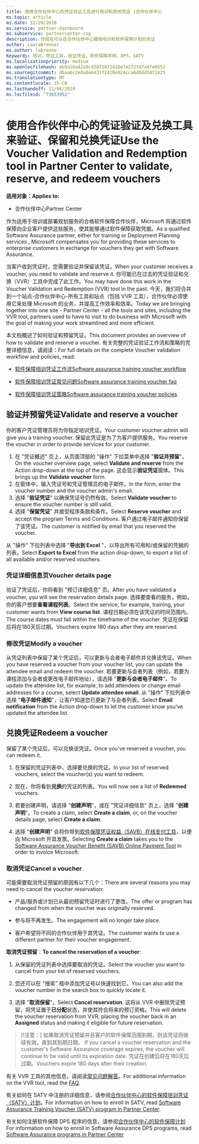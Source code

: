 ```yaml
---
title: 使用合作伙伴中心的凭证验证工具进行培训和其他凭证 |合作伙伴中心
ms.topic: article
ms.date: 12/20/2018
ms.service: partner-dashboard
ms.subservice: partnercenter-csp
description: 你现在可以在合作伙伴中心报销培训和软件保障计划的凭证
author: LauraBrenner
ms.author: labrenne
Keywords: 培训，凭证工具，验证凭证，软件保障声明，DPS，SATV
ms.localizationpriority: medium
ms.openlocfilehash: ab9a16a42a9c83072871418e7e272f47a4fe0553
ms.sourcegitcommit: dbaa6c2e8a0e6431f1420e024cca6d0dd54f1425
ms.translationtype: MT
ms.contentlocale: zh-CN
ms.lasthandoff: 11/06/2019
ms.locfileid: "73653952"
---
```

# <a name="use-the-voucher-validation-and-redemption-tool-in-partner-center-to-validate-reserve-and-redeem-vouchers"></a><span data-ttu-id="b61f4-104">使用合作伙伴中心的凭证验证及兑换工具来验证、保留和兑换凭证</span><span class="sxs-lookup"><span data-stu-id="b61f4-104">Use the Voucher Validation and Redemption tool in Partner Center to validate, reserve, and redeem vouchers</span></span> 

<span data-ttu-id="b61f4-105">**适用对象：**</span><span class="sxs-lookup"><span data-stu-id="b61f4-105">**Applies to:**</span></span>

- <span data-ttu-id="b61f4-106">合作伙伴中心</span><span class="sxs-lookup"><span data-stu-id="b61f4-106">Partner Center</span></span>

<span data-ttu-id="b61f4-107">作为适用于培训或部署规划服务的合格软件保障合作伙伴，Microsoft 将通过软件保障向企业客户提供这些服务，使其能够通过软件保障获取凭据。</span><span class="sxs-lookup"><span data-stu-id="b61f4-107">As a qualified Software Assurance partner, either for training or Deployment Planning services , Microsoft compensates you for providing these services to enterprise customers in exchange for vouchers they get with Software Assurance.</span></span>

<span data-ttu-id="b61f4-108">当客户收到凭证时，您需要验证并保留该凭证。</span><span class="sxs-lookup"><span data-stu-id="b61f4-108">When your customer receives a voucher, you need to validate and reserve it.</span></span> <span data-ttu-id="b61f4-109">你可能已在过去的凭证验证和兑换（VVR）工具中完成了此工作。</span><span class="sxs-lookup"><span data-stu-id="b61f4-109">You may have done this work in the Voucher Validation and Redemption (VVR) tool in the past.</span></span> <span data-ttu-id="b61f4-110">今天，我们将合并到一个站点-合作伙伴中心-所有工具和站点（包括 VVR 工具），合作伙伴必须使用它来处理 Microsoft 的业务，并提高工作效率和效率。</span><span class="sxs-lookup"><span data-stu-id="b61f4-110">Today we are bringing together into one site - Partner Center - all the tools and sites, including the VVR tool, partners used to have to visit to do business with Microsoft with the goal of making your work streamlined and more efficient.</span></span>

<span data-ttu-id="b61f4-111">本文档概述了如何验证和预留凭证。</span><span class="sxs-lookup"><span data-stu-id="b61f4-111">This document provides an overview of how to validate and reserve a voucher.</span></span> <span data-ttu-id="b61f4-112">有关完整的凭证验证工作流和策略的完整详细信息，请阅读：</span><span class="sxs-lookup"><span data-stu-id="b61f4-112">For full details on the complete Voucher validation workflow and policies, read:</span></span> 

- [<span data-ttu-id="b61f4-113">软件保障培训凭证工作流</span><span class="sxs-lookup"><span data-stu-id="b61f4-113">Software assurance training voucher workflow</span></span>](https://query.prod.cms.rt.microsoft.com/cms/api/am/binary/RE3krfK)

- [<span data-ttu-id="b61f4-114">软件保障培训凭证常见问题</span><span class="sxs-lookup"><span data-stu-id="b61f4-114">Software assurance training voucher faq</span></span>](https://query.prod.cms.rt.microsoft.com/cms/api/am/binary/RE3kz5o) 

- [<span data-ttu-id="b61f4-115">软件保障培训凭证策略</span><span class="sxs-lookup"><span data-stu-id="b61f4-115">Software assurance training voucher policies</span></span>](https://query.prod.cms.rt.microsoft.com/cms/api/am/binary/RE3koEP) 


## <a name="validate-and-reserve-a-voucher"></a><span data-ttu-id="b61f4-116">验证并预留凭证</span><span class="sxs-lookup"><span data-stu-id="b61f4-116">Validate and reserve a voucher</span></span>

<span data-ttu-id="b61f4-117">你的客户凭证管理员将为你指定培训凭证。</span><span class="sxs-lookup"><span data-stu-id="b61f4-117">Your customer voucher admin will give you a training voucher.</span></span> <span data-ttu-id="b61f4-118">保留此凭证是为了为客户提供服务。</span><span class="sxs-lookup"><span data-stu-id="b61f4-118">You reserve the voucher in order to provide services for your customer.</span></span>

1. <span data-ttu-id="b61f4-119">在 "凭证概述" 页上，从页面顶部的 "操作" 下拉菜单中选择 "**验证并预留**"。</span><span class="sxs-lookup"><span data-stu-id="b61f4-119">On the voucher overview page, select **Validate and reserve** from the Action drop-down at the top of the page.</span></span> <span data-ttu-id="b61f4-120">这会显示**验证凭证**窗体。</span><span class="sxs-lookup"><span data-stu-id="b61f4-120">This brings up the **Validate voucher** form.</span></span>
2. <span data-ttu-id="b61f4-121">在窗体中，输入凭证号和凭证管理员的电子邮件。</span><span class="sxs-lookup"><span data-stu-id="b61f4-121">In the form, enter the voucher number and the voucher admin's email.</span></span>
3. <span data-ttu-id="b61f4-122">选择 "**验证凭证**" 以确保凭证号仍然有效。</span><span class="sxs-lookup"><span data-stu-id="b61f4-122">Select **Validate voucher** to ensure the voucher number is still valid.</span></span>
4. <span data-ttu-id="b61f4-123">选择 "**保留凭证**" 并接受程序条款和条件。</span><span class="sxs-lookup"><span data-stu-id="b61f4-123">Select **Reserve voucher** and accept the program Terms and Conditions.</span></span> <span data-ttu-id="b61f4-124">客户通过电子邮件通知你保留了该凭证。</span><span class="sxs-lookup"><span data-stu-id="b61f4-124">The customer is notified by email that you reserved the voucher.</span></span>

<span data-ttu-id="b61f4-125">从 "操作" 下拉列表中选择 "**导出到 Excel** "，以导出所有可用和/或保留的凭据的列表。</span><span class="sxs-lookup"><span data-stu-id="b61f4-125">Select **Export to Excel** from the action drop-down, to export a list of all available and/or reserved vouchers.</span></span>

### <a name="voucher-details-page"></a><span data-ttu-id="b61f4-126">凭证详细信息页</span><span class="sxs-lookup"><span data-stu-id="b61f4-126">Voucher details page</span></span>

<span data-ttu-id="b61f4-127">验证了凭证后，你将看到 "预订详细信息" 页。</span><span class="sxs-lookup"><span data-stu-id="b61f4-127">After you have validated a voucher, you will see the reservation details page.</span></span> <span data-ttu-id="b61f4-128">选择要查看的服务，例如，你的客户想要**查看课程列表**。</span><span class="sxs-lookup"><span data-stu-id="b61f4-128">Select the service, for example, training, your customer wants from **View course list**.</span></span>
<span data-ttu-id="b61f4-129">课程日期必须在该凭证的时间范围内。</span><span class="sxs-lookup"><span data-stu-id="b61f4-129">The course dates must fall within the timeframe of the voucher.</span></span> <span data-ttu-id="b61f4-130">凭证在保留后将在180天后过期。</span><span class="sxs-lookup"><span data-stu-id="b61f4-130">Vouchers expire 180 days after they are reserved.</span></span>

### <a name="modify-a-voucher"></a><span data-ttu-id="b61f4-131">修改凭证</span><span class="sxs-lookup"><span data-stu-id="b61f4-131">Modify a voucher</span></span>

<span data-ttu-id="b61f4-132">从凭证列表中保留了某个凭证后，可以更新与会者电子邮件并兑换该凭证。</span><span class="sxs-lookup"><span data-stu-id="b61f4-132">When you have reserved a voucher from your voucher list, you can update the attendee email and redeem the voucher.</span></span> <span data-ttu-id="b61f4-133">若要更新与会者列表（例如，若要为课程添加与会者或更改电子邮件地址），请选择 "**更新与会者电子邮件**"。</span><span class="sxs-lookup"><span data-stu-id="b61f4-133">To update the attendee list, for example, to add attendees or change email addresses for a course, select **Update attendee email**.</span></span> <span data-ttu-id="b61f4-134">从 "操作" 下拉列表中选择 "**电子邮件通知**"，让客户知道您已更新了与会者列表。</span><span class="sxs-lookup"><span data-stu-id="b61f4-134">Select **Email notification** from the Action drop-down to let the customer know you've updated the attendee list.</span></span>

## <a name="redeem-a-voucher"></a><span data-ttu-id="b61f4-135">兑换凭证</span><span class="sxs-lookup"><span data-stu-id="b61f4-135">Redeem a voucher</span></span>

<span data-ttu-id="b61f4-136">保留了某个凭证后，可以兑换该凭证。</span><span class="sxs-lookup"><span data-stu-id="b61f4-136">Once you've reserved a voucher, you can redeem it.</span></span> 

1. <span data-ttu-id="b61f4-137">在保留的凭证列表中，选择要兑换的凭证。</span><span class="sxs-lookup"><span data-stu-id="b61f4-137">In your list of reserved vouchers, select the voucher(s) you want to redeem.</span></span> 
2. <span data-ttu-id="b61f4-138">现在，你将看到**兑换**的凭证的列表。</span><span class="sxs-lookup"><span data-stu-id="b61f4-138">You will now see a list of **Redeemed** vouchers.</span></span>

4. <span data-ttu-id="b61f4-139">若要创建声明，请选择 "**创建声明**"，或在 "凭证详细信息" 页上，选择 "**创建声明**"。</span><span class="sxs-lookup"><span data-stu-id="b61f4-139">To create a claim, select **Create a claim**, or, on the voucher details page, select **Create a claim**.</span></span>

5. <span data-ttu-id="b61f4-140">选择 "**创建声明**" 会将你带到[软件保障凭证权益（SAVB）在线支付工具](https://planningservices.partners.extranet.microsoft.com/en/Pages/getpaid.aspx)，以便向 Microsoft 开具发票。</span><span class="sxs-lookup"><span data-stu-id="b61f4-140">Selecting **Create a claim** takes you to the [Software Assurance Voucher Benefit (SAVB) Online Payment Tool](https://planningservices.partners.extranet.microsoft.com/en/Pages/getpaid.aspx) in order to invoice Microsoft.</span></span>


### <a name="cancel-a-voucher"></a><span data-ttu-id="b61f4-141">取消凭证</span><span class="sxs-lookup"><span data-stu-id="b61f4-141">Cancel a voucher</span></span>

<span data-ttu-id="b61f4-142">可能需要取消凭证预留的原因有以下几个：</span><span class="sxs-lookup"><span data-stu-id="b61f4-142">There are several reasons you may need to cancel the voucher reservation:</span></span>

- <span data-ttu-id="b61f4-143">产品/服务或计划已从最初预留凭证时进行了更改。</span><span class="sxs-lookup"><span data-stu-id="b61f4-143">The offer or program has changed from when the voucher was originally reserved.</span></span>

- <span data-ttu-id="b61f4-144">参与将不再发生。</span><span class="sxs-lookup"><span data-stu-id="b61f4-144">The engagement will no longer take place.</span></span>

- <span data-ttu-id="b61f4-145">客户希望将不同的合作伙伴用于其凭证。</span><span class="sxs-lookup"><span data-stu-id="b61f4-145">The customer wants to use a different partner for their voucher engagement.</span></span>

<span data-ttu-id="b61f4-146">**取消凭证预留**：</span><span class="sxs-lookup"><span data-stu-id="b61f4-146">**To cancel the reservation of a voucher**:</span></span>

1. <span data-ttu-id="b61f4-147">从保留的凭证列表中选择要取消的凭证。</span><span class="sxs-lookup"><span data-stu-id="b61f4-147">Select the voucher you want to cancel from your list of reserved vouchers.</span></span>

2. <span data-ttu-id="b61f4-148">您还可以在 "搜索" 框中添加凭证号以快速找到它。</span><span class="sxs-lookup"><span data-stu-id="b61f4-148">You can also add the voucher number in the search box to quickly locate it.</span></span> 

3. <span data-ttu-id="b61f4-149">选择 "**取消保留**"。</span><span class="sxs-lookup"><span data-stu-id="b61f4-149">Select **Cancel reservation**.</span></span> <span data-ttu-id="b61f4-150">这将从 VVR 中删除凭证预留，将凭证置于**已分配**状态，并使其符合将来的预订资格。</span><span class="sxs-lookup"><span data-stu-id="b61f4-150">This will delete the voucher reservation from VVR, placing the voucher back in an **Assigned** status and making it eligible for future reservation.</span></span>

>[!注意：]<span data-ttu-id="b61f4-151"> 如果取消凭证预留并且客户的软件保障范围到期，则该凭证将继续有效，直到其到期日期。</span><span class="sxs-lookup"><span data-stu-id="b61f4-151"> If you cancel a voucher reservation and the customer's Software Assurance coverage expires, the voucher will continue to be valid until its expiration date.</span></span> <span data-ttu-id="b61f4-152">凭证在创建后将在180天后过期。</span><span class="sxs-lookup"><span data-stu-id="b61f4-152">Vouchers expire 180 days after their creation.</span></span>

<span data-ttu-id="b61f4-153">有关 VVR 工具的其他信息，请阅读[常见问题解答](vvr-faq.md)。</span><span class="sxs-lookup"><span data-stu-id="b61f4-153">For additional information on the VVR tool, read the [FAQ](vvr-faq.md).</span></span>

<span data-ttu-id="b61f4-154">有关如何在 SATV 中注册的详细信息，请参阅[合作伙伴中心的软件保障培训凭证（SATV）计划](software-assurance-satv.md)。</span><span class="sxs-lookup"><span data-stu-id="b61f4-154">For information on how to enroll in SATV, read [Software Assurance Training Voucher (SATV) program in Partner Center](software-assurance-satv.md).</span></span>

<span data-ttu-id="b61f4-155">有关如何注册软件保障 DPS 程序的信息，请参阅[合作伙伴中心的软件保障计划](software-assurance-dps.md)</span><span class="sxs-lookup"><span data-stu-id="b61f4-155">For information on how to enroll in Software Assurance DPS programs, read [Software Assurance programs in Partner Center](software-assurance-dps.md)</span></span>

